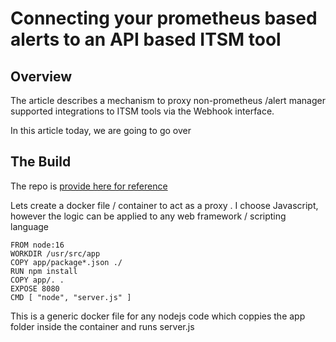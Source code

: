 # Connecting your prometheus based alerts to an API based ITSM tool

## Overview
The article describes a mechanism to proxy non-prometheus /alert manager supported integrations to ITSM tools via the Webhook interface.

In this article today, we are going to go over 

## The Build

 The repo is [provide here for reference](https://github.com/gauravshankarcan/prom-snow) 

 Lets create a docker file / container to act as a proxy . I choose Javascript, however the logic can be applied to any web framework / scripting language 

```
FROM node:16
WORKDIR /usr/src/app
COPY app/package*.json ./
RUN npm install
COPY app/. .
EXPOSE 8080
CMD [ "node", "server.js" ]
```

This is a generic docker file for any nodejs code which coppies the app folder inside the container and runs server.js

